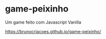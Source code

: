 # game-peixinho
Um game feito com Javascript Vanilla

https://brunocriacoes.github.io/game-peixinho/